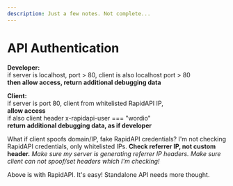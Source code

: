 ```yaml
---
description: Just a few notes. Not complete...
---
```


# API Authentication

**Developer:**  
if server is localhost, port &gt; 80, client is also localhost port &gt; 80  
**then allow access, return additional debugging data**

**Client:**  
if server is port 80, client from whitelisted RapidAPI IP,   
**allow access**  
if also client header x-rapidapi-user === "wordio"  
**return additional debugging data, as if developer**

What if client spoofs domain/IP, fake RapidAPI credentials? I'm not checking RapidAPI credentials, only whitelisted IPs. **Check referrer IP, not custom header.** _Make sure my server is generating referrer IP headers. Make sure client can not spoof/set headers which I'm checking!_

Above is with RapidAPI. It's easy! Standalone API needs more thought.







